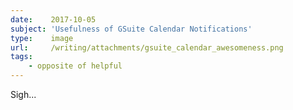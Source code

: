```yaml
---
date:    2017-10-05
subject: 'Usefulness of GSuite Calendar Notifications'
type:    image
url:     /writing/attachments/gsuite_calendar_awesomeness.png
tags:
    - opposite of helpful
---
```


Sigh...
